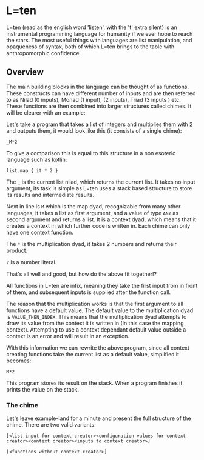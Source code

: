 # L=ten

L=ten (read as the english word 'listen', with the 't' extra silent) is an instrumental programming language for humanity if we ever hope to reach the stars. The most useful things with languages are list manipulation, and opaqueness of syntax, both of which L=ten brings to the table with anthropomorphic confidence.

## Overview

The main building blocks in the language can be thought of as functions. These constructs can have different number of inputs and are then referred to as Nilad (0 inputs), Monad (1 input),  (2 inputs), Triad (3 inputs ) etc. These functions are then combined into larger structures called chimes. It will be clearer with an example:

Let's take a program that takes a list of integers and multiplies them with 2 and outputs them, it would look like this (it consists of a single chime):

    _M*2

To give a comparison this is equal to this structure in a non esoteric language such as kotlin:

    list.map { it * 2 }    

The `_` is the current list nilad, which returns the current list. It takes no input argument, its task is simple as L=ten uses a stack based structure to store its results and intermediate results.

Next in line is `M` which is the map dyad, recognizable from many other languages, it takes a list as first argument, and a value of type `ANY` as second argument and returns a list. It is a context dyad, which means that it creates a context in which further code is written in. Each chime can only have one context function.

The `*` is the multiplication dyad, it takes 2 numbers and returns their product.

`2` is a number literal.

That's all well and good, but how do the above fit together!? 

All functions in L=ten are infix, meaning they take the first input from in front of them, and subsequent inputs is supplied after the function call.

The reason that the multiplication works is that the first argument to all functions have a default value. The default value to the multiplication dyad is `VALUE_THEN_INDEX`. This means that the multiplication dyad attempts to draw its value from the context it is written in (In this case the mapping context). Attempting to use a context dependant default value outside a context is an error and will result in an exception.

With this information we can rewrite the above program, since all context creating functions take the current list as a default value, simplified it becomes:

    M*2
    
This program stores its result on the stack. When a program finishes it prints the value on the stack.

### The chime

Let's leave example-land for a minute and present the full structure of the chime. There are two valid variants:

    [<list input for context creator><configuration values for context creator><context creator><inputs to context creator>]   
     
    [<functions without context creator>]
